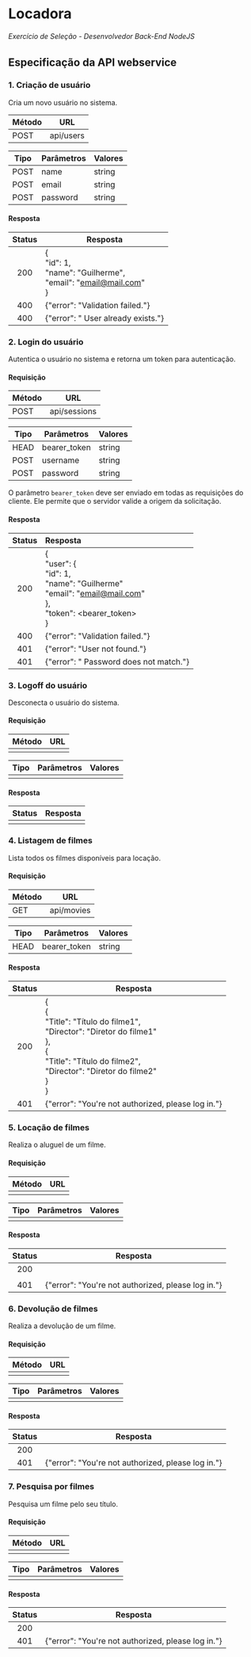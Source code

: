 # Locadora
###### Exercício de Seleção - Desenvolvedor Back-End NodeJS

## Especificação da API webservice

### 1. Criação de usuário

Cria um novo usuário no sistema.

| Método | URL       |
| ------ | --------- |
| POST   | api/users |

| Tipo | Parâmetros | Valores |
| ---- | ---------- | ------- |
| POST | name       | string  |
| POST | email      | string  |
| POST | password   | string  |

#### Resposta

| Status | Resposta                                                     |
| :----: | ------------------------------------------------------------ |
|  200   | {<br />  "id": 1,<br />  "name": "Guilherme",<br />  "email": "email@mail.com"<br />} |
|  400   | {"error": "Validation failed."}                              |
|  400   | {"error": " User already exists."}                           |

### 2. Login do usuário

Autentica o usuário no sistema e retorna um token para autenticação.

#### Requisição

| Método | URL          |
| ------ | ------------ |
| POST   | api/sessions |

| Tipo | Parâmetros   | Valores |
| ---- | ------------ | ------- |
| HEAD | bearer_token | string  |
| POST | username     | string  |
| POST | password     | string  |

O parâmetro `bearer_token` deve ser enviado em todas as requisições do cliente. Ele permite que o servidor valide a origem da solicitação.

#### Resposta

| Status | Resposta                                                     |
| :----: | :----------------------------------------------------------- |
|  200   | {<br />  "user": {<br />    "id": 1,<br />    "name": "Guilherme"<br />    "email": "email@mail.com"<br />  },<br />  "token": <bearer_token><br />} |
|  400   | {"error": "Validation failed."}                              |
|  401   | {"error": "User not found."}                                 |
|  401   | {"error": " Password does not match."}                       |

### 3. Logoff do usuário

Desconecta o usuário do sistema.

#### Requisição

| Método | URL  |
| ------ | ---- |
|        |      |

| Tipo | Parâmetros | Valores |
| ---- | ---------- | ------- |
|      |            |         |

#### Resposta

| Status | Resposta |
| :----: | -------- |
|        |          |

### 4. Listagem de filmes

Lista todos os filmes disponíveis para locação.

#### Requisição

| Método | URL        |
| ------ | ---------- |
| GET    | api/movies |

| Tipo | Parâmetros   | Valores |
| ---- | ------------ | ------- |
| HEAD | bearer_token | string  |

#### Resposta

| Status | Resposta                                                     |
| :----: | ------------------------------------------------------------ |
|  200   | {<br />{<br />"Title": "Título do filme1",<br />"Director": "Diretor do filme1"<br />},<br />{<br />"Title": "Título do filme2",<br />"Director": "Diretor do filme2"<br />}<br />} |
|  401   | {"error": "You're not authorized, please log in."}           |

### 5. Locação de filmes

Realiza o aluguel de um filme.

#### Requisição

| Método | URL  |
| ------ | ---- |
|        |      |

| Tipo | Parâmetros | Valores |
| ---- | ---------- | ------- |
|      |            |         |

#### Resposta

| Status | Resposta                                           |
| :----: | -------------------------------------------------- |
|  200   |                                                    |
|        |                                                    |
|  401   | {"error": "You're not authorized, please log in."} |

### 6. Devolução de filmes

Realiza a devolução de um filme.

#### Requisição

| Método | URL  |
| ------ | ---- |
|        |      |

| Tipo | Parâmetros | Valores |
| ---- | ---------- | ------- |
|      |            |         |

#### Resposta

| Status | Resposta                                           |
| :----: | -------------------------------------------------- |
|  200   |                                                    |
|  401   | {"error": "You're not authorized, please log in."} |

### 7. Pesquisa por filmes

Pesquisa um filme pelo seu título.

#### Requisição

| Método | URL  |
| ------ | ---- |
|        |      |

| Tipo | Parâmetros | Valores |
| ---- | ---------- | ------- |
|      |            |         |

#### Resposta

| Status | Resposta                                           |
| :----: | -------------------------------------------------- |
|  200   |                                                    |
|  401   | {"error": "You're not authorized, please log in."} |